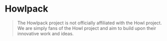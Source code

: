 # Howlpack

> The Howlpack project is not officially affiliated with the Howl project. We are simply fans of the Howl project and aim to build upon their innovative work and ideas. 